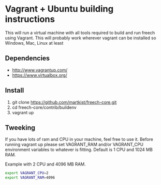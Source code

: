 # Vagrant + Ubuntu building instructions

This will run a virtual machine with all tools required to build and run freech
using Vagrant. 
This will probably work wherever vagrant can be installed so Windows, Mac, Linux 
at least

## Dependencies
* http://www.vagrantup.com/
* https://www.virtualbox.org/


## Install
1. git clone https://github.com/martkist/freech-core.git
2. cd freech-core/contrib/buildenv
3. vagrant up



## Tweeking
If you have lots of ram and CPU in your machine, feel free to use it.
Before running vagrant up please set 
VAGRANT_RAM and/or VAGRANT_CPU environment variables to whatever is fitting.
Default is 1 CPU and 1024 MB RAM.

Example with 2 CPU and 4096 MB RAM.
```bash
export VAGRANT_CPU=2
export VAGRANT_RAM=4096
```